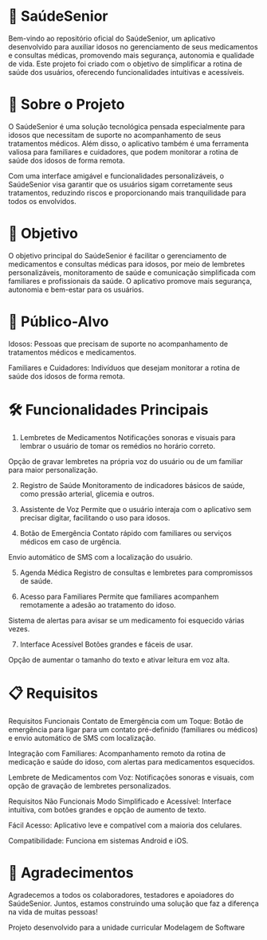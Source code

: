 # 💊 SaúdeSenior
Bem-vindo ao repositório oficial do SaúdeSenior, um aplicativo desenvolvido para auxiliar idosos no gerenciamento de seus medicamentos e consultas médicas, promovendo mais segurança, autonomia e qualidade de vida. Este projeto foi criado com o objetivo de simplificar a rotina de saúde dos usuários, oferecendo funcionalidades intuitivas e acessíveis.

# 📌 Sobre o Projeto
O SaúdeSenior é uma solução tecnológica pensada especialmente para idosos que necessitam de suporte no acompanhamento de seus tratamentos médicos. Além disso, o aplicativo também é uma ferramenta valiosa para familiares e cuidadores, que podem monitorar a rotina de saúde dos idosos de forma remota.

Com uma interface amigável e funcionalidades personalizáveis, o SaúdeSenior visa garantir que os usuários sigam corretamente seus tratamentos, reduzindo riscos e proporcionando mais tranquilidade para todos os envolvidos.

# 🎯 Objetivo
O objetivo principal do SaúdeSenior é facilitar o gerenciamento de medicamentos e consultas médicas para idosos, por meio de lembretes personalizáveis, monitoramento de saúde e comunicação simplificada com familiares e profissionais da saúde. O aplicativo promove mais segurança, autonomia e bem-estar para os usuários.

# 👥 Público-Alvo
Idosos: Pessoas que precisam de suporte no acompanhamento de tratamentos médicos e medicamentos.

Familiares e Cuidadores: Indivíduos que desejam monitorar a rotina de saúde dos idosos de forma remota.

# 🛠️ Funcionalidades Principais
1. Lembretes de Medicamentos
Notificações sonoras e visuais para lembrar o usuário de tomar os remédios no horário correto.

Opção de gravar lembretes na própria voz do usuário ou de um familiar para maior personalização.

2. Registro de Saúde
Monitoramento de indicadores básicos de saúde, como pressão arterial, glicemia e outros.

3. Assistente de Voz
Permite que o usuário interaja com o aplicativo sem precisar digitar, facilitando o uso para idosos.

4. Botão de Emergência
Contato rápido com familiares ou serviços médicos em caso de urgência.

Envio automático de SMS com a localização do usuário.

5. Agenda Médica
Registro de consultas e lembretes para compromissos de saúde.

6. Acesso para Familiares
Permite que familiares acompanhem remotamente a adesão ao tratamento do idoso.

Sistema de alertas para avisar se um medicamento foi esquecido várias vezes.

7. Interface Acessível
Botões grandes e fáceis de usar.

Opção de aumentar o tamanho do texto e ativar leitura em voz alta.

# 📋 Requisitos
Requisitos Funcionais
Contato de Emergência com um Toque: Botão de emergência para ligar para um contato pré-definido (familiares ou médicos) e envio automático de SMS com localização.

Integração com Familiares: Acompanhamento remoto da rotina de medicação e saúde do idoso, com alertas para medicamentos esquecidos.

Lembrete de Medicamentos com Voz: Notificações sonoras e visuais, com opção de gravação de lembretes personalizados.

Requisitos Não Funcionais
Modo Simplificado e Acessível: Interface intuitiva, com botões grandes e opção de aumento de texto.

Fácil Acesso: Aplicativo leve e compatível com a maioria dos celulares.

Compatibilidade: Funciona em sistemas Android e iOS.

# 🌟 Agradecimentos
Agradecemos a todos os colaboradores, testadores e apoiadores do SaúdeSenior. Juntos, estamos construindo uma solução que faz a diferença na vida de muitas pessoas!

Projeto desenvolvido para a unidade curricular Modelagem de Software
